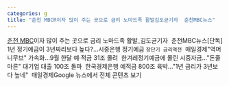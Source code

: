 ```yaml
---
categories: g
title: "춘천 MBCR이자 많이 주는 곳으로 금리 노마드족 활발김도균기자  춘천MBC뉴스"
---
```

[춘천 MBC](R)이자 많이 주는 곳으로 금리 노마드족 활발_김도균기자&nbsp;&nbsp;춘천MBC뉴스[단독] 1년 정기예금이 3년짜리보다 높다?…시중은행 정기예금 `장단기 금리역전`&nbsp;&nbsp;매일경제"역머니무브" 가속화…9월 한달 예·적금 31조 몰려&nbsp;&nbsp;한겨레정기예금에 몰린 시중자금…"돈줄 마른" 대기업 대출 100조 돌파&nbsp;&nbsp;한국경제은행 예적금 800조 육박…"1년 금리가 3년보다 높네"&nbsp;&nbsp;매일경제Google 뉴스에서 전체 콘텐츠 보기
